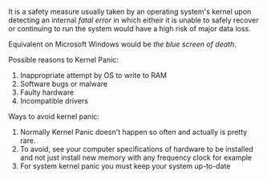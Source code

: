 It is a safety measure usually taken by an operating system's kernel upon detecting an internal *fatal error* in which eitheir it is unable to safely recover or continuing to run the system would have a high risk of major data loss.

Equivalent on Microsoft Windows would be *the blue screen of death*.

Possible reasons to Kernel Panic:
1. Inappropriate attempt by OS to write to RAM
2. Software bugs or malware
3. Faulty hardware
4. Incompatible drivers

Ways to avoid kernel panic:
1. Normally Kernel Panic doesn't happen so often and actually is pretty rare.
2. To avoid, see your computer specifications of hardware to be installed and not just install new memory with any frequency clock for example
3. For system kernel panic you must keep your system up-to-date